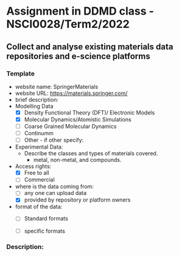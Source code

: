 # Assignment in DDMD class - NSCI0028/Term2/2022

## Collect and analyse existing materials data repositories and e-science platforms 

### Template 
* website name: SpringerMaterials
* website URL: https://materials.springer.com/
* brief description: 
* Modelling Data 
  - [x] Density Functional Theory (DFT)/ Electronic Models
  - [x] Molecular Dynamics/Atomistic Simulations
  - [ ] Coarse Grained Molecular Dynamics
  - [ ] Continumm 
  - [ ] Other
        - if other specify: 
* Experimental Data: 
  * Describe the classes and types of materials covered. 
    *  metal, non-metal, and compounds.
* Access rights: 
  - [x] Free to all 
  - [ ] Commercial 
* where is the data coming from:  
  - [ ] any one can upload data 
  - [x] provided by repository or platform owners
* format of the data:
  - [ ] Standard formats
  - [ ] specific formats
 
 
 ### Description:

